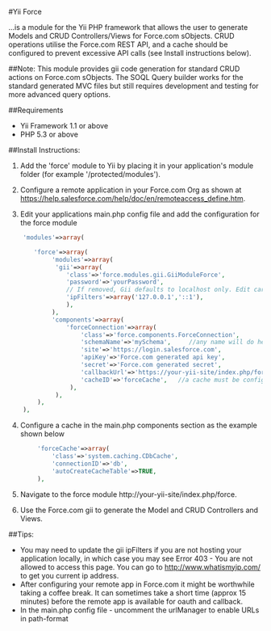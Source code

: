 #Yii Force

...is a module for the Yii PHP framework that allows the user to generate Models and CRUD Controllers/Views for Force.com sObjects. CRUD operations utilise the Force.com REST API, and a
cache should be configured to prevent excessive API calls (see Install instructions below).

##Note:
This module provides gii code generation for standard CRUD actions on Force.com sObjects. The SOQL Query builder works for the standard generated MVC files but still requires development and testing for more
advanced query options. 

##Requirements
* Yii Framework 1.1 or above
* PHP 5.3 or above


##Install Instructions:
1. Add the 'force' module to Yii by placing it in your application's module folder (for example '/protected/modules').

2. Configure a remote application in your Force.com Org as shown at https://help.salesforce.com/help/doc/en/remoteaccess_define.htm.

3. Edit your applications main.php config file and add the configuration for the force module
~~~PHP
    'modules'=>array(

       'force'=>array(
            'modules'=>array(
             'gii'=>array(
			    'class'=>'force.modules.gii.GiiModuleForce',
			    'password'=>'yourPassword',
			    // If removed, Gii defaults to localhost only. Edit carefully to taste.
			    'ipFilters'=>array('127.0.0.1','::1'),
                ),
            ),           
            'components'=>array(
                'forceConnection'=>array(
                    'class'=>'force.components.ForceConnection',
                    'schemaName'=>'mySchema',     //any name will do here
                    'site'=>'https://login.salesforce.com',
                    'apiKey'=>'Force.com generated api key',
                    'secret'=>'Force.com generated secret',
                    'callbackUrl'=>'https://your-yii-site/index.php/force/default/oauthcallback',   //this must be a https url
                    'cacheID'=>'forceCache',   //a cache must be configured - see example below
                 ),
             ),
        ),
    ),
~~~    		

4. Configure a cache in the main.php components section as the example shown below
~~~PHP
        'forceCache'=>array(
            'class'=>'system.caching.CDbCache',
            'connectionID'=>'db',
            'autoCreateCacheTable'=>TRUE,
        ),
~~~

5. Navigate to the force module http://your-yii-site/index.php/force.

6. Use the Force.com gii to generate the Model and CRUD Controllers and Views.


##Tips:
* You may need to update the gii ipFilters if you are not hosting your application locally, in which case you may see Error 403 - You are not allowed to access this page.
 You can go to http://www.whatismyip.com/ to get you current ip address.
* After configuring your remote app in Force.com it might be worthwhile taking a coffee break. It can sometimes take a short time (approx 15 minutes) before the remote app is available for oauth and callback.
* In the main.php config file - uncomment the urlManager to enable URLs in path-format

